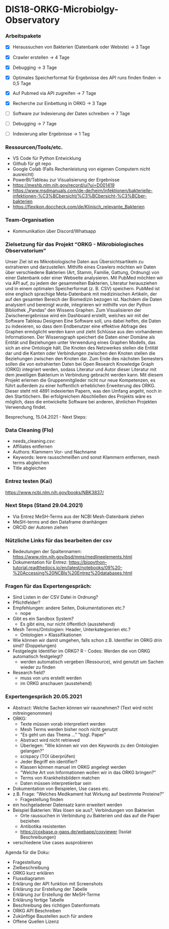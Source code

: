 # DIS18-ORKG-Microbiolgy-Observatory
### Arbeitspakete
- [x] Heraussuchen von Bakterien (Datenbank oder Webiste) -> 3 Tage
- [x] Crawler erstellen -> 4 Tage
- [x] Debugging -> 3 Tage
- [x] Optimales Speicherformat für Ergebnisse des API runs finden finden -> 0,5 Tage
- [x] Auf Pubmed via API zugreifen -> 7 Tage
- [x] Recherche zur Einbettung in ORKG -> 3 Tage
- [ ] Software zur Indexierung der Daten schreiben -> 7 Tage
- [ ] Debugging -> 7 Tage
- [ ] Indexierung aller Ergebnisse -> 1 Tag


### Ressourcen/Tools/etc.

-	VS Code für Python Entwicklung
-	Github für git repo
-	Google Colab (Falls Rechenleistung von eigenen Computern nicht ausreicht)
-	PowerBI/Tableau zur Visualisierung der Ergebnisse
- https://meshb.nlm.nih.gov/record/ui?ui=D001419
- https://www.msdmanuals.com/de-de/heim/infektionen/bakterielle-infektionen-%C3%BCbersicht/%C3%BCbersicht-%C3%BCber-bakterien
- https://flexikon.doccheck.com/de/Klinisch_relevante_Bakterien
### Team-Organisation
- Kommunikation über Discord/Whatsapp


### Zielsetzung für das Projekt “ORKG - Mikrobiologisches Observatorium”

Unser Ziel ist es Mikrobiologische Daten aus Übersichtsartikeln zu extrahieren und darzustellen. Mithilfe eines Crawlers möchten wir Daten über verschiedene Bakterien (Art, Stamm, Familie, Gattung, Ordnung) von einer Datenbank oder einer Webseite analysieren. Mit PubMed möchten wir via API auf, zu jedem der gesammelten Bakterien, Literatur herausziehen und in einem optimalen Speicherformat (z. B. CSV) speichern. PubMed ist eine englisch sprachige Meta-Datenbank mit medizinischen Artikeln, der auf den gesamten Bereich der Biomedizin bezogen ist. Nachdem die Daten analysiert und bereinigt wurde, integrieren wir mithilfe von der Python Bibliothek „Pandas“ den Wissens Graphen. Zum Visualisieren der Zwischenergebnisse wird ein Dashboard erstellt, welches wir mit der Software Tableau Designen Eine Software soll, uns dabei helfen, die Daten zu indexieren, so dass dem Endbenutzer eine effektive Abfrage des Graphen ermöglicht werden kann und zieht Schlüsse aus den vorhandenen Informationen. Der Wissensgraph speichert die Daten einer Domäne als Entität und Beziehungen unter Verwendung eines Graphen Modells, das sich an eine Ontologie hält. Die Knoten des Netzwerkes stellen die Entität dar und die Kanten oder Verbindungen zwischen den Knoten stellen die Beziehungen zwischen den Knoten dar. Zum Ende des nächsten Semesters sollen die von extrahierten Daten bei Open Research Knowledge Graph (ORKG) integriert werden, sodass Literatur und Autor dieser Literatur mit dem jeweiligen Bakterium in Verbindung gebracht werden kann. Mit diesem Projekt erlernen die Gruppenmitglieder nicht nur neue Kompetenzen, es führt außerdem zu einer hoffentlich erheblichen Erweiterung des ORKG. Dieser steht mit 4891 indexierten Papern, was den Umfang angeht, noch in den Startlöchern. Bei erfolgreichem Abschließen des Projekts wäre es möglich, dass die entwickelte Software bei anderen, ähnlichen Projekten Verwendung findet. 

Besprechung, 15.04.2021 - Next Steps:
### Data Cleaning (Flo)
- needs_cleaning.csv: 
- Affiliates entfernen
- Authors: Klammern Vor- und Nachname
- Keywords: leere rausschmeißen und sonst Klammern entfernen, mesh terms abgleichen 
- Title abgleichen  

### Entrez testen (Kai) 
https://www.ncbi.nlm.nih.gov/books/NBK3837/

### Next Steps (Stand 29.04.2021)
- Via Entrez MeSH-Terms aus der NCBI Mesh-Datenbank ziehen
- MeSH-terms and den Dataframe dranhängen
- ORCID der Autoren ziehen

### Nützliche Links für das bearbeiten der csv

- Bedeutungen der Spaltennamen: https://www.nlm.nih.gov/bsd/mms/medlineelements.html
- Dokumentation für Entrez: https://biopython-tutorial.readthedocs.io/en/latest/notebooks/09%20-%20Accessing%20NCBIs%20Entrez%20databases.html

### Fragen für das Expertengespräch:

- Sind Listen in der CSV Datei in Ordnung? 
- Pflichtfelder? 
- Empfehlungen: andere Seiten, Dokumentationen etc.?
  - nope 
- Gibt es ein Sandbox System? 
  - Es gibt eins, nur nicht öffentlich (ausstehend) 
- Mesh Terms/Ontologien: Header, Unterkategoerien etc.?
  - Ontologien = Klassifikationen
- Wie können wir damit umgehen, falls schon z.B. Identifier im ORKG drin sind? (Doppelungen)
- Festgelegte Identifier im ORKG? R - Codes: Werden die von ORKG automatisch festgelegt? 
  - werden automatisch vergeben (Ressource), wird genutzt um Sachen wieder zu finden
- Research field? 
  - muss von uns erstellt werden
  - im ORKG anschauen (ausstehend) 

### Expertengespräch 20.05.2021
- Abstract: Welche Sachen können wir rausnehmen? (Text wird nicht mitreingenommen) 
- ORKG: 
  - Texte müssen vorab interpretiert werden 
  - Mesh Terms werden bisher noch nicht genutzt
  - "Es geht um das Thema ..." "bzgl. Paper" 
  - Abstract wird nicht retrieved
  - Überlegen: "Wie können wir von den Keywords zu den Ontologien gelangen?" 
  - scispacy (TOI überprüfen)
  - Jeder Begriff ein identifier? 
  - Klassen können manuel im ORKG angelegt werden 
  - "Welche Art von Informationen wollen wir in das ORKG bringen?" 
  - Terms von Krankheitsbildern matchen 
  - Daten müssen interpretierbar sein 
- Dokumentation von Beispielen, Use cases etc. 
- z.B. Frage: "Welches Medikament hat Wirkung auf bestimmte Proteine?"
  - Fragestellung finden
- ein hochgeladener Datensatz kann erweitert werden
- Beispiel Bakterien: Was lösen sie aus?, Verbindungen von Bakterien
  - Orte raussuchen in Verbindung zu Bakterien und das auf die Paper beziehen 
  - Antibotika resistenten 
  - https://coxbase.q-gaps.de/webapp/coxviewer (Isolat Beschreibungen) 
- verschiedene Use cases ausprobieren 



Agenda für die Doku:
  - Fragestellung
  - Zielbeschreibung
  - ORKG kurz erklären
  - Flussdiagramm
  - Erklärung der API funktion mit Screenshots
  - Erklärung zur Erstellung der Tabelle
  - Erklärung zur Erstellung der MeSH-Terme
  - Erklärung fertige Tabelle
  - Beschreibung des richtigen Datenformats
  - ORKG API Beschreiben
  - Zukünftige Baustellen auch für andere
  - Offene Quellen Lizenz
